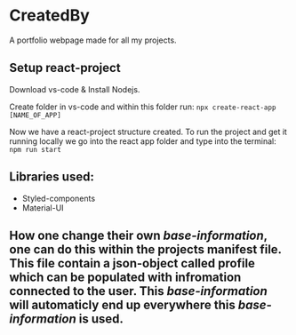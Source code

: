 # CreatedBy
A portfolio webpage made for all my projects.

## Setup react-project 
Download vs-code & Install Nodejs.

Create folder in vs-code and within this folder run:
```npx create-react-app [NAME_OF_APP]```

Now we have a react-project structure created. To run the project and get it running locally we go into the react app folder and type into the terminal: ```npm run start```

## Libraries used:
* Styled-components
* Material-UI

## How one change their own _base-information_, one can do this within the projects manifest file. This file contain a json-object called profile which can be populated with infromation connected to the user. This _base-information_ will automaticly end up everywhere this _base-information_ is used. 
